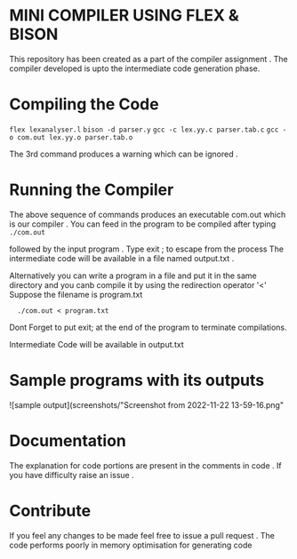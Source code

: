 # MINI COMPILER USING FLEX & BISON
This repository has been created as a part of the compiler assignment . The compiler developed is upto the intermediate code generation phase.

# Compiling the Code

  ```flex lexanalyser.l```
  ```bison -d parser.y```
  ```gcc -c lex.yy.c parser.tab.c```
  ```gcc -o com.out lex.yy.o parser.tab.o```
  
The 3rd command produces a warning which can be ignored .

# Running the Compiler

The above sequence of commands produces an executable com.out which is our compiler . You can feed in the program to be compiled after typing ```./com.out```

followed by the input program . Type exit ; to escape from the process The intermediate code will be available in a file named output.txt .

Alternatively you can write a program in a file and put it in the same directory and you canb compile it by using the redirection operator '<' Suppose the filename is program.txt

      ./com.out < program.txt
Dont Forget to put exit; at the end of the program to terminate compilations.

Intermediate Code will be available in output.txt

# Sample programs with its outputs
![sample output](screenshots/"Screenshot from 2022-11-22 13-59-16.png"
# Documentation
The explanation for code portions are present in the comments in code . If you have difficulty raise an issue .

# Contribute
If you feel any changes to be made feel free to issue a pull request . The code performs poorly in memory optimisation for generating code


